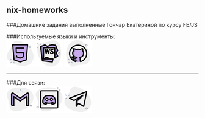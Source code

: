 ## nix-homeworks
###Домашние задания выполненные Гончар Екатериной по курсу FE/JS  

###Используемые языки и инструменты:  
![html](readme_icons/icons8-html-5-is-a-software-solution-stack-that-defines-the-properties-and-behaviors-of-web-page-72.png)
![webstorm](readme_icons/icons8-webstorm-an-integrated-development-environment-for-javascript-72.png)
![github](readme_icons/icons8-github-with-cat-logo-an-online-community-for-software-development-72.png)
<!--![css](readme_icons/icons8-css-document-written-in-a-markup-language-72.png)
![js](readme_icons/icons8-javascript-is-a-high-level,-interpreted-programming-language-72.png)-->
____
###Для связи:  
[![email](readme_icons/icons8-gmail-is-a-free-email-service-developed-by-google-72.png)](mailto:katherinegon4ar@gmail.com)
[![discord](readme_icons/icons8-discord-chat-for-social-gaming-between-peers-72.png)](https://discordapp.com/users/735945024159875085/)
[![telegram](readme_icons/icons8-telegram-is-a-cloud-based-instant-messaging-and-voice-over-ip-service-72.png)](https://t.me/katherinegonchar)

